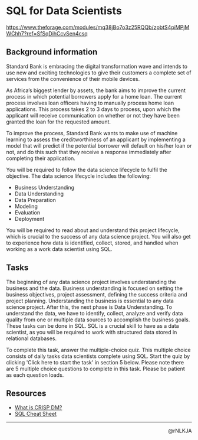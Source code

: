 # SQL for Data Scientists

<https://www.theforage.com/modules/mq38jBo7o3z25RQQb/zpbtS4piMPjMWChh7?ref=SfSqDihCcvSen4csq>

## Background information

Standard Bank is embracing the digital transformation wave and intends to use new and exciting technologies to give their customers a complete set of services from the convenience of their mobile devices.

As Africa’s biggest lender by assets, the bank aims to improve the current process in which potential borrowers apply for a home loan. The current process involves loan officers having to manually process home loan applications. This process takes 2 to 3 days to process, upon which the applicant will receive communication on whether or not they have been granted the loan for the requested amount.

To improve the process, Standard Bank wants to make use of machine learning to assess the creditworthiness of an applicant by implementing a model that will predict if the potential borrower will default on his/her loan or not, and do this such that they receive a response immediately after completing their application.

You will be required to follow the data science lifecycle to fulfil the objective. The data science lifecycle includes the following:

- Business Understanding
- Data Understanding
- Data Preparation
- Modeling
- Evaluation
- Deployment

You will be required to read about and understand this project lifecycle, which is crucial to the success of any data science project. You will also get to experience how data is identified, collect, stored, and handled when working as a work data scientist using SQL.

## Tasks

The beginning of any data science project involves understanding the business and the data. Business understanding is focused on setting the business objectives, project assessment, defining the success criteria and project planning. Understanding the business is essential to any data science project. After this, the next phase is Data Understanding. To understand the data, we have to identify, collect, analyze and verify data quality from one or multiple data sources to accomplish the business goals. These tasks can be done in SQL. SQL is a crucial skill to have as a data scientist, as you will be required to work with structured data stored in relational databases.

To complete this task, answer the multiple-choice quiz. This multiple choice consists of daily tasks data scientists complete using SQL. Start the quiz by clicking 'Click here to start the task' in section 5 below. Please note there are 5 multiple choice questions to complete in this task. Please be patient as each question loads.

## Resources

- [What is CRISP DM?](https://www.datascience-pm.com/crisp-dm-2/)
- [SQL Cheat Sheet](https://cdn.theforage.com/vinternships/companyassets/kkKXfgG5FckTX8Toc/gGduJCSFY4fqkCYvn/1653086804214/SQL-cheat-sheet.pdf)

---

<p align=right>@rNLKJA</p>
